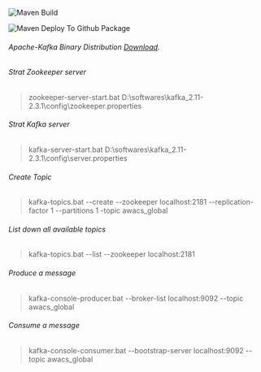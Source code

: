 ![Maven Build](https://github.com/girishaiocdawacs/smart-pharmacy-event-management/workflows/Maven%20Build/badge.svg)

![Maven Deploy To Github Package](https://github.com/girishaiocdawacs/smart-pharmacy-event-management/workflows/Maven%20Deploy%20To%20Github%20Package/badge.svg)

###### Apache-Kafka Binary Distribution [Download](http://apachemirror.wuchna.com/kafka/2.3.1/kafka_2.11-2.3.1.tgz).

###### Strat Zookeeper server
> zookeeper-server-start.bat D:\softwares\kafka_2.11-2.3.1\config\zookeeper.properties

###### Strat Kafka server 
> kafka-server-start.bat D:\softwares\kafka_2.11-2.3.1\config\server.properties

###### Create Topic
> kafka-topics.bat --create --zookeeper localhost:2181 --replication-factor 1 --partitions 1 -topic awacs_global

###### List down all available topics
> kafka-topics.bat --list --zookeeper localhost:2181

###### Produce a message
> kafka-console-producer.bat --broker-list localhost:9092 --topic awacs_global

###### Consume a message
> kafka-console-consumer.bat --bootstrap-server localhost:9092 --topic awacs_global
